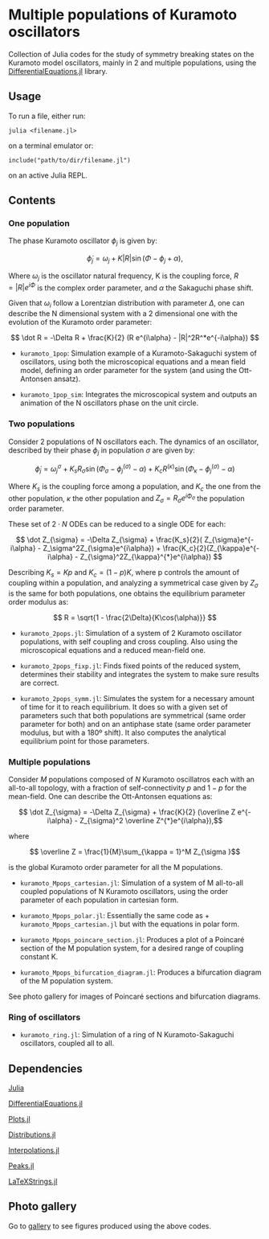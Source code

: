 # Multiple populations of Kuramoto oscillators

Collection of Julia codes for the study of symmetry breaking states on the Kuramoto model oscillators, mainly in 2 and multiple populations, using the [DifferentialEquations.jl](https://github.com/SciML/DifferentialEquations.jl) library.

## Usage

To run a file, either run:

```
julia <filename.jl>
```
on a terminal emulator or:
```
include("path/to/dir/filename.jl")
```
on an active Julia REPL.
## Contents
### One population
The phase Kuramoto oscillator $\phi_j$ is given by: 

$$ \dot\phi_j = \omega_j + K|R|\sin(\Phi - \phi_j + \alpha),$$

Where $\omega_j$ is the oscillator natural frequency, K is the coupling force, $R = |R|e^{i\Phi}$ is the complex order parameter, and $\alpha$ the Sakaguchi phase shift.

Given that $\omega_i$ follow a Lorentzian distribution with parameter $\Delta$, one can describe the N dimensional system with a 2 dimensional one with the evolution of the Kuramoto order parameter:

$$ \dot R = -\Delta R + \frac{K}{2} (R e^{i\alpha} - |R|^2R^*e^{-i\alpha}) $$

+ `kuramoto_1pop`: Simulation example of a Kuramoto-Sakaguchi system of oscillators, using both the microscopical equations and a mean field model, defining an order parameter for the system (and using the Ott-Antonsen ansatz).

+ `kuramoto_1pop_sim`: Integrates the microscopical system and outputs an animation of the N oscillators phase on the unit circle.

### Two populations
Consider 2 populations of N oscillators each. The dynamics of an oscillator, described by their phase $\phi_j$ in population $\sigma$ are given by:

$$ \dot\phi_j = \omega_j^{\sigma} + K_sR_{\sigma}\sin(\Phi_{\sigma} - \phi_j^{(\sigma)} - \alpha) + K_cR^{(\kappa)}\sin(\Phi_{\kappa} - \phi_j^{(\sigma)} - \alpha) $$ 

Where $K_s$ is the coupling force among a population, and $K_c$ the one from the other population, $\kappa$ the other population and $Z_{\sigma} = R_{\sigma}e^{i\Phi_{\sigma}}$ the population order parameter.

These set of $2\cdot N$ ODEs can be reduced to a single ODE for each:

$$ \dot Z_{\sigma} = -\Delta Z_{\sigma} + \frac{K_s}{2}( Z_{\sigma}e^{-i\alpha} - Z_\sigma^2Z_{\sigma}e^{i\alpha}) + \frac{K_c}{2}(Z_{\kappa}e^{-i\alpha} - Z_{\sigma}^2Z_{\kappa}^{*}e^{i\alpha}) $$

Describing $K_s = Kp$ and $K_c = (1-p)K$, where p controls the amount of coupling within a population, and analyzing a symmetrical case given by $Z_{\sigma}$ is the same for both populations, one obtains the equilibrium parameter order modulus as:

$$ R = \sqrt{1 - \frac{2\Delta}{K\cos(\alpha)}} $$ 

+ `kuramoto_2pops.jl`: Simulation of a system of 2 Kuramoto oscillator populations, with self coupling and cross coupling. Also using the microscopical equations and a reduced mean-field one.

+ `kuramoto_2pops_fixp.jl`: Finds fixed points of the reduced system, determines their stability and integrates the system to make sure results are correct. 

+ `kuramoto_2pops_symm.jl`: Simulates the system for a necessary amount of time for it to reach equilibrium. It does so with a given set of parameters such that both populations are symmetrical (same order parameter for both) and on an antiphase state (same order parameter modulus, but with a 180º shift).
It also computes the analytical equilibrium point for those parameters. 

### Multiple populations 
Consider $M$ populations composed of $N$ Kuramoto oscillatros each with an all-to-all topology, with a fraction of self-connectivity $p$ and $1-p$ for the mean-field. One can describe the Ott-Antonsen equations as:

$$ \dot Z_{\sigma} = -\Delta Z_{\sigma} + \frac{K}{2} (\overline Z e^{-i\alpha} - Z_{\sigma}^2 \overline Z^{*}e^{i\alpha}),$$

where 

$$ \overline Z = \frac{1}{M}\sum_{\kappa = 1}^M Z_{\sigma }$$

 is the global Kuramoto order parameter for all the M populations.

+ `kuramoto_Mpops_cartesian.jl`: Simulation of a system of M all-to-all coupled populations of N Kuramoto oscillators, using the order parameter of each population in cartesian form.
+ `kuramoto_Mpops_polar.jl`: Essentially the same code as + `kuramoto_Mpops_cartesian.jl` but with the equations in polar form.

+ `kuramoto_Mpops_poincare_section.jl`: Produces a plot of a Poincaré section of the M population system, for a desired range of coupling constant K.

+ `kuramoto_Mpops_bifurcation_diagram.jl`: Produces a bifurcation diagram of the M population system. 

See photo gallery for images of Poincaré sections and bifurcation diagrams.
### Ring of oscillators
+ `kuramoto_ring.jl`: Simulation of a ring of N Kuramoto-Sakaguchi oscillators, coupled all to all. 

## Dependencies 
[Julia](https://github.com/JuliaLang/julia)

[DifferentialEquations.jl](https://github.com/SciML/DifferentialEquations.jl)

[Plots.jl](https://github.com/JuliaPlots/Plots.jl)

[Distributions.jl](https://github.com/JuliaStats/Distributions.jl)

[Interpolations.jl](https://github.com/JuliaMath/Interpolations.jl)

[Peaks.jl](https://github.com/halleysfifthinc/Peaks.jl)

[LaTeXStrings.jl](https://github.com/stevengj/LaTeXStrings.jl)

## Photo gallery
Go to [gallery](gallery/) to see figures produced using the above codes.